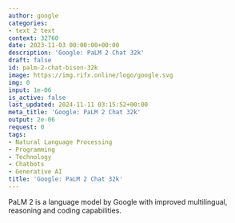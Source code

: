 ```yaml
---
author: google
categories:
- text 2 text
context: 32760
date: 2023-11-03 00:00:00+00:00
description: 'Google: PaLM 2 Chat 32k'
draft: false
id: palm-2-chat-bison-32k
image: https://img.rifx.online/logo/google.svg
img: 0
input: 1e-06
is_active: false
last_updated: 2024-11-11 03:15:52+00:00
meta_title: 'Google: PaLM 2 Chat 32k'
output: 2e-06
request: 0
tags:
- Natural Language Processing
- Programming
- Technology
- Chatbots
- Generative AI
title: 'Google: PaLM 2 Chat 32k'
---
```




PaLM 2 is a language model by Google with improved multilingual, reasoning and coding capabilities.

